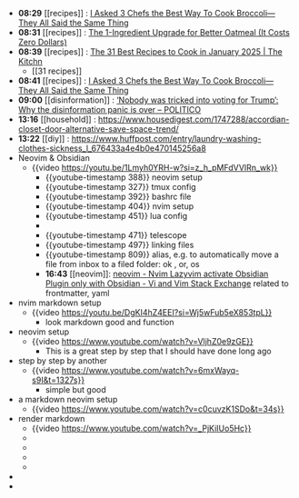 - **08:29** [[recipes]] :  [I Asked 3 Chefs the Best Way To Cook Broccoli—They All Said the Same Thing](https://www.simplyrecipes.com/best-way-to-cook-broccoli-chefs-8761963)
- **08:31** [[recipes]] :  [The 1-Ingredient Upgrade for Better Oatmeal (It Costs Zero Dollars)](https://www.simplyrecipes.com/one-ingredient-upgrade-for-better-oatmeal-8764594)
- **08:39** [[recipes]] :  [The 31 Best Recipes to Cook in January 2025 | The Kitchn](https://www.thekitchn.com/best-recipes-to-cook-january-2025-23701052)
	- [[31 recipes]]
- **08:41** [[recipes]] :  [I Asked 3 Chefs the Best Way To Cook Broccoli—They All Said the Same Thing](https://www.simplyrecipes.com/best-way-to-cook-broccoli-chefs-8761963)
- **09:00** [[disinformation]] :  [‘Nobody was tricked into voting for Trump’: Why the disinformation panic is over – POLITICO](https://www.politico.eu/article/nobody-tricked-vote-donald-trump-disinformation-panic-over/)
- **13:16** [[household]] :  https://www.housedigest.com/1747288/accordian-closet-door-alternative-save-space-trend/
- **13:22** [[diy]] :  https://www.huffpost.com/entry/laundry-washing-clothes-sickness_l_676433a4e4b0e470145256a8
- Neovim & Obsidian
	- {{video https://youtu.be/1Lmyh0YRH-w?si=z_h_pMFdVVIRn_wk}}
		- {{youtube-timestamp 388}} neovim setup
		- {{youtube-timestamp 327}} tmux config
		- {{youtube-timestamp 392}} bashrc file
		- {{youtube-timestamp 404}} nvim setup
		- {{youtube-timestamp 451}} lua config
		-
		- {{youtube-timestamp 471}} telescope
		- {{youtube-timestamp 497}} linking files
		- {{youtube-timestamp 809}} alias, e.g. to automatically move a file from inbox to a filed folder: <leader>ok , or, os
		- **16:43** [[neovim]]:  [neovim - Nvim Lazyvim activate Obsidian Plugin only with Obsidian - Vi and Vim Stack Exchange](https://vi.stackexchange.com/questions/45416/nvim-lazyvim-activate-obsidian-plugin-only-with-obsidian) related to frontmatter, yaml
- nvim markdown setup
	- {{video https://youtu.be/DgKI4hZ4EEI?si=Wj5wFub5eX853tpL}}
		- look markdown good and function
- neovim setup
	- {{video https://www.youtube.com/watch?v=VljhZ0e9zGE}}
		- This is a great step by step that I should have done long ago
- step by step by another
	- {{video https://www.youtube.com/watch?v=6mxWayq-s9I&t=1327s}}
		- simple but good
- a markdown neovim setup
	- {{video https://www.youtube.com/watch?v=c0cuvzK1SDo&t=34s}}
- render markdown
	- {{video https://www.youtube.com/watch?v=_PjKiIUo5Hc}}
	-
	-
	-
	-
-
-